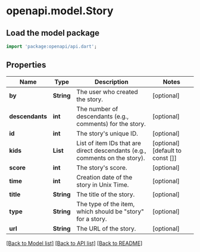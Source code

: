 # openapi.model.Story

## Load the model package
```dart
import 'package:openapi/api.dart';
```

## Properties
Name | Type | Description | Notes
------------ | ------------- | ------------- | -------------
**by** | **String** | The user who created the story. | [optional] 
**descendants** | **int** | The number of descendants (e.g., comments) for the story. | [optional] 
**id** | **int** | The story's unique ID. | [optional] 
**kids** | **List<int>** | List of item IDs that are direct descendants (e.g., comments on the story). | [optional] [default to const []]
**score** | **int** | The story's score. | [optional] 
**time** | **int** | Creation date of the story in Unix Time. | [optional] 
**title** | **String** | The title of the story. | [optional] 
**type** | **String** | The type of the item, which should be \"story\" for a story. | [optional] 
**url** | **String** | The URL of the story. | [optional] 

[[Back to Model list]](../README.md#documentation-for-models) [[Back to API list]](../README.md#documentation-for-api-endpoints) [[Back to README]](../README.md)



